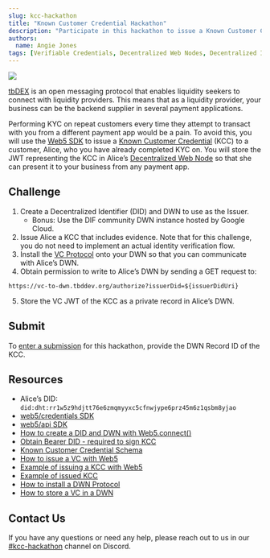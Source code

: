 ```yaml
---
slug: kcc-hackathon
title: "Known Customer Credential Hackathon"
description: "Participate in this hackathon to issue a Known Customer Credential and streamline KYC across payment apps."
authors:
  name: Angie Jones
tags: [Verifiable Credentials, Decentralized Web Nodes, Decentralized Identity, Web5, tbDEX, Hackathon]
---
```


<head>
  <meta property="og:title" content="Known Customer Credential Hackathon" />
  <meta property="og:type" content="website" />
  <meta property="og:url" content='https://developer.tbd.website/blog/kcc-hackathon' />
  <meta name="og:description" content="Participate in this hackathon to issue a Known Customer Credential and streamline KYC across payment apps." />
  <meta property="og:image" content="https://developer.tbd.website/assets/images/kcc-hackathon-0286b3344efdf434efe9d09a3c6bbf31.png" /> 

  <meta name="twitter:card" content="summary_large_image" />
  <meta property="twitter:domain" content="developer.tbd.website" />
  <meta name="twitter:site" content="@tbdevs" />
  <meta name="twitter:title" content="Known Customer Credential Hackathon" />
  <meta property="twitter:url" content='https://developer.tbd.website/blog/kcc-hackathon' /> 
  <meta name="twitter:description" content="Participate in this hackathon to issue a Known Customer Credential and streamline KYC across payment apps." />
  <meta name="twitter:image" content="https://developer.tbd.website/assets/images/kcc-hackathon-0286b3344efdf434efe9d09a3c6bbf31.png" />

  <link rel="apple-touch-icon" href="https://developer.tbd.website/img/tbd-fav-icon-main.png" />
</head>

<!-- img must be specified here to get the open graph URL -->
<div hidden>
![](/img/kcc-hackathon.png)
</div>

![](/img/kcc-hackathon.gif)

[tbDEX](/docs/tbdex/) is an open messaging protocol that enables liquidity seekers to connect with liquidity providers. This means that as a liquidity provider, your business can be the backend supplier in several payment applications.

Performing KYC on repeat customers every time they attempt to transact with you from a different payment app would be a pain. To avoid this, you will use the [Web5 SDK](/projects/web5) to issue a [Known Customer Credential](https://github.com/TBD54566975/known-customer-credential) (KCC) to a customer, Alice, who you have already completed KYC on. You will store the JWT representing the KCC in Alice’s [Decentralized Web Node](/docs/web5/decentralized-web-nodes/what-are-dwns) so that she can present it to your business from any payment app.

<!--truncate-->

## Challenge

1. Create a Decentralized Identifier (DID) and DWN to use as the Issuer.
   * Bonus: Use the DIF community DWN instance hosted by Google Cloud.
2. Issue Alice a KCC that includes evidence. Note that for this challenge, you do not need to implement an actual identity verification flow.
3. Install the [VC Protocol](https://vc-to-dwn.tbddev.org/vc-protocol) onto your DWN so that you can communicate with Alice’s DWN.
4. Obtain permission to write to Alice’s DWN by sending a GET request to:
  ```
  https://vc-to-dwn.tbddev.org/authorize?issuerDid=${issuerDidUri}
  ```
5. Store the VC JWT of the KCC as a private record in Alice’s DWN.

## Submit

To [enter a submission](https://difhackathon2024.devpost.com/) for this hackathon, provide the DWN Record ID of the KCC.

## Resources
* Alice’s DID: `did:dht:rr1w5z9hdjtt76e6zmqmyyxc5cfnwjype6prz45m6z1qsbm8yjao`
* [web5/credentials SDK](https://www.npmjs.com/package/@web5/credentials)
* [web5/api SDK](https://www.npmjs.com/package/@web5/api)
* [How to create a DID and DWN with Web5.connect()](/docs/web5/decentralized-web-nodes/web5-connect)
* [Obtain Bearer DID - required to sign KCC](/docs/web5/quickstart#2-access-bearer-did)
* [Known Customer Credential Schema](https://vc.schemas.host/kcc.schema.json)
* [How to issue a VC with Web5](/docs/web5/verifiable-credentials/vc-issuance)
* [Example of issuing a KCC with Web5](https://github.com/TBD54566975/tbd-examples/tree/main/javascript/kcc-issuance-snippet#readme)
* [Example of issued KCC](https://github.com/TBD54566975/tbd-examples/tree/main/javascript/kcc-issuance-snippet#output-vc-json)
* [How to install a DWN Protocol](/docs/web5/decentralized-web-nodes/what-are-protocols#installing-a-protocol)
* [How to store a VC in a DWN](/docs/web5/verifiable-credentials/vcs-in-dwn)

## Contact Us

If you have any questions or need any help, please reach out to us in our [#kcc-hackathon](https://discord.com/channels/937858703112155166/1272378659730100245) channel on Discord.